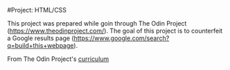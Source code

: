#Project: HTML/CSS

This project was prepared while goin through The Odin Project (https://www.theodinproject.com/). 
The goal of this project is to counterfeit a Google results page (https://www.google.com/search?q=build+this+webpage). 

From The Odin Project's [curriculum](http://www.theodinproject.com/courses/web-development-101/lessons/html-css)